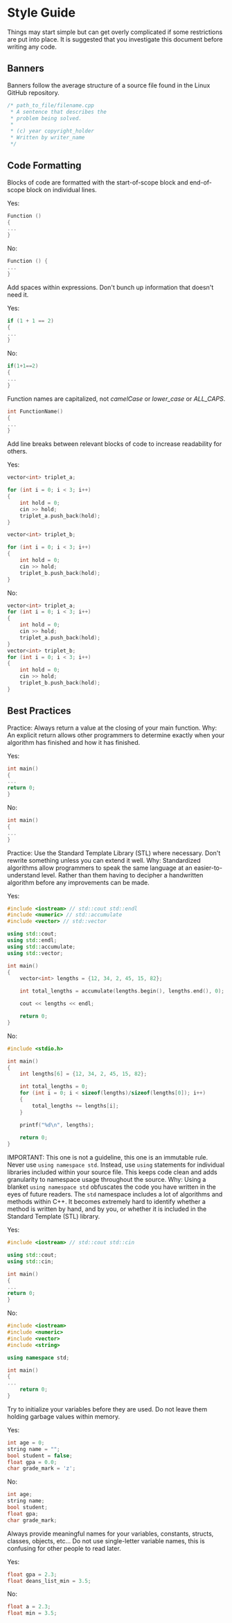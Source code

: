# Style Guide

Things may start simple but can get overly complicated if some restrictions are put into place. It is suggested that you investigate this document before writing any code.

## Banners

Banners follow the average structure of a source file found in the Linux GitHub repository.

```c++
/* path_to_file/filename.cpp
 * A sentence that describes the
 * problem being solved.
 *
 * (c) year copyright_holder
 * Written by writer_name
 */
```

## Code Formatting

Blocks of code are formatted with the start-of-scope block and end-of-scope block on individual lines.

Yes:
```c++
Function ()
{
...
}
```

No:
```c++
Function () {
...
}
```
Add spaces within expressions. Don't bunch up information that doesn't need it.

Yes:
```c++
if (1 + 1 == 2)
{
...
}
```

No:
```c++
if(1+1==2)
{
...
}
```

Function names are capitalized, not *camelCase* or *lower_case* or *ALL_CAPS*.

```c++
int FunctionName()
{
...
}
```

Add line breaks between relevant blocks of code to increase readability for others.

Yes:
```c++
vector<int> triplet_a;

for (int i = 0; i < 3; i++)
{
    int hold = 0;
    cin >> hold;
    triplet_a.push_back(hold);
}

vector<int> triplet_b;

for (int i = 0; i < 3; i++)
{
    int hold = 0;
    cin >> hold;
    triplet_b.push_back(hold);
}
```

No:
```c++
vector<int> triplet_a;
for (int i = 0; i < 3; i++)
{
    int hold = 0;
    cin >> hold;
    triplet_a.push_back(hold);
}
vector<int> triplet_b;
for (int i = 0; i < 3; i++)
{
    int hold = 0;
    cin >> hold;
    triplet_b.push_back(hold);
}
```

## Best Practices

Practice: Always return a value at the closing of your main function.
Why: An explicit return allows other programmers to determine exactly when your algorithm has finished and how it has finished.

Yes:
```c++
int main()
{
...
return 0;
}
```

No:
```c++
int main()
{
...
}
```

Practice: Use the Standard Template Library (STL) where necessary. Don't rewrite something unless you can extend it well.
Why: Standardized algorithms allow programmers to speak the same language at an easier-to-understand level. Rather than them having to decipher a handwritten algorithm before any improvements can be made.

Yes:
```c++
#include <iostream> // std::cout std::endl
#include <numeric> // std::accumulate
#include <vector> // std::vector

using std::cout;
using std::endl;
using std::accumulate;
using std::vector;

int main()
{
    vector<int> lengths = {12, 34, 2, 45, 15, 82};

    int total_lengths = accumulate(lengths.begin(), lengths.end(), 0);

    cout << lengths << endl;

    return 0;
}
```

No:
```c++
#include <stdio.h>

int main()
{
    int lengths[6] = {12, 34, 2, 45, 15, 82};

    int total_lengths = 0;
    for (int i = 0; i < sizeof(lengths)/sizeof(lengths[0]); i++)
    {
        total_lengths += lengths[i];
    }

    printf("%d\n", lengths);
    
    return 0;
}
```

IMPORTANT: This one is not a guideline, this one is an immutable rule. Never use ``using namespace std``. Instead, use ``using`` statements for individual libraries included within your source file. This keeps code clean and adds granularity to namespace usage throughout the source.
Why: Using a blanket ``using namespace std`` obfuscates the code you have written in the eyes of future readers. The ``std`` namespace includes a lot of algorithms and methods within C++. It becomes extremely hard to identify whether a method is written by hand, and by you, or whether it is included in the Standard Template (STL) library.

Yes:
```c++
#include <iostream> // std::cout std::cin

using std::cout;
using std::cin;

int main()
{
...
return 0;
}
```

No:
```c++
#include <iostream>
#include <numeric>
#include <vector>
#include <string>

using namespace std;

int main()
{
...
    return 0;
}
```

Try to initialize your variables before they are used. Do not leave them holding garbage values within memory.

Yes:
```c++
int age = 0;
string name = "";
bool student = false;
float gpa = 0.0;
char grade_mark = 'z'; 
```

No:
```c++
int age;
string name;
bool student;
float gpa;
char grade_mark;
```

Always provide meaningful names for your variables, constants, structs, classes, objects, etc... Do not use single-letter variable names, this is confusing for other people to read later.

Yes:
```c++
float gpa = 2.3;
float deans_list_min = 3.5;
```

No:
```c++
float a = 2.3;
float min = 3.5;
```